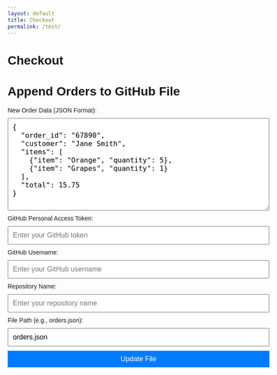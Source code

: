 ```yaml
---
layout: default
title: Checkout
permalink: /test/
---
```


# Checkout


<!DOCTYPE html>
<html lang="en">
<head>
  <meta charset="UTF-8">
  <meta name="viewport" content="width=device-width, initial-scale=1.0">
  <title>Append to Orders on GitHub</title>
  <style>
    body {
      font-family: Arial, sans-serif;
      margin: 20px;
      padding: 20px;
      max-width: 600px;
    }
    form {
      display: flex;
      flex-direction: column;
      gap: 10px;
    }
    textarea, input {
      width: 100%;
      padding: 10px;
      font-size: 16px;
    }
    button {
      padding: 10px;
      font-size: 16px;
      background-color: #007bff;
      color: white;
      border: none;
      cursor: pointer;
    }
    button:hover {
      background-color: #0056b3;
    }
    .success {
      color: green;
    }
    .error {
      color: red;
    }
  </style>
</head>
<body>
  <h1>Append Orders to GitHub File</h1>
  <form id="updateForm">
    <label for="orders">New Order Data (JSON Format):</label>
    <textarea id="orders" rows="10" required>
{
  "order_id": "67890",
  "customer": "Jane Smith",
  "items": [
    {"item": "Orange", "quantity": 5},
    {"item": "Grapes", "quantity": 1}
  ],
  "total": 15.75
}
    </textarea>
    <label for="token">GitHub Personal Access Token:</label>
    <input type="password" id="token" placeholder="Enter your GitHub token" required>
    <label for="username">GitHub Username:</label>
    <input type="text" id="username" placeholder="Enter your GitHub username" required>
    <label for="repo">Repository Name:</label>
    <input type="text" id="repo" placeholder="Enter your repository name" required>
    <label for="path">File Path (e.g., orders.json):</label>
    <input type="text" id="path" placeholder="Enter the file path" value="orders.json" required>
    <button type="submit">Update File</button>
  </form>
  <p id="response" class=""></p>

  <script>
    document.getElementById("updateForm").addEventListener("submit", async (e) => {
      e.preventDefault();

      const newOrder = JSON.parse(document.getElementById("orders").value);
      const token = document.getElementById("token").value;
      const username = document.getElementById("username").value;
      const repo = document.getElementById("repo").value;
      const path = document.getElementById("path").value;
      const responseMessage = document.getElementById("response");

      responseMessage.textContent = ""; // Clear previous messages
      responseMessage.className = "";

      try {
        // Step 1: Get the current file's contents and SHA
        const fileUrl = `https://api.github.com/repos/${username}/${repo}/contents/${path}`;
        const headers = {
          Authorization: `token ${token}`,
          Accept: "application/vnd.github.v3+json"
        };

        const fileResponse = await fetch(fileUrl, { headers });
        const fileData = await fileResponse.json();

        if (!fileResponse.ok) {
          throw new Error(
            `Error fetching file: ${fileData.message || fileResponse.statusText}`
          );
        }

        const currentContent = JSON.parse(
          decodeURIComponent(escape(atob(fileData.content))) // Decode Base64 content
        );

        // Step 2: Append the new order to the existing orders
        const updatedContent = Array.isArray(currentContent)
          ? [...currentContent, newOrder] // If the file is an array, append
          : [currentContent, newOrder]; // If it's an object, make it an array

        // Step 3: Update the file on GitHub
        const updateResponse = await fetch(fileUrl, {
          method: "PUT",
          headers,
          body: JSON.stringify({
            message: `Appending new order to ${path}`,
            content: btoa(unescape(encodeURIComponent(JSON.stringify(updatedContent, null, 2)))), // Encode updated content to Base64
            sha: fileData.sha // Include current file SHA
          })
        });

        const updateData = await updateResponse.json();

        if (!updateResponse.ok) {
          throw new Error(
            `Error updating file: ${updateData.message || updateResponse.statusText}`
          );
        }

        responseMessage.textContent = "Order added successfully!";
        responseMessage.className = "success";
      } catch (error) {
        responseMessage.textContent = `Failed: ${error.message}`;
        responseMessage.className = "error";
      }
    });
  </script>
</body>
</html>


